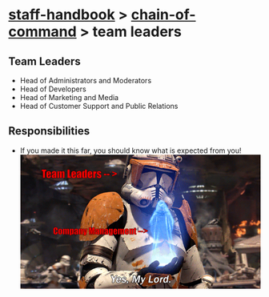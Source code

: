 # [staff-handbook](../../README.md) > [chain-of-command](./chain-of-command.md) > team leaders

## Team Leaders
- Head of Administrators and Moderators
- Head of Developers
- Head of Marketing and Media
- Head of Customer Support and Public Relations

## Responsibilities
- If you made it this far, you should know what is expected from you!  
  ![Star Wars Meme](/assets/media/images/meme--yes-my-lord--company-management-team-leaders.gif)
